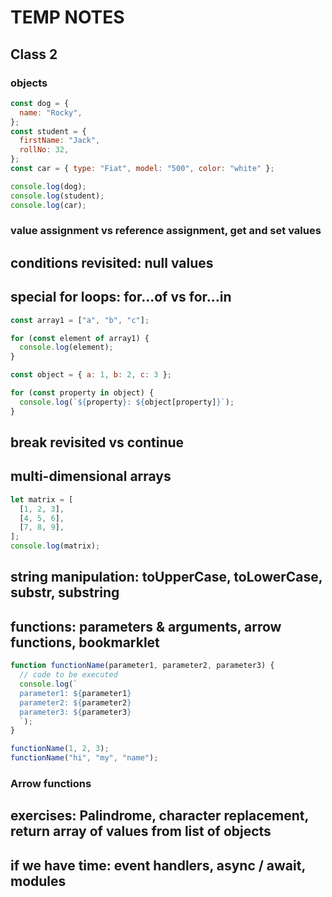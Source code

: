# TEMP NOTES

## Class 2

### objects

```js
const dog = {
  name: "Rocky",
};
const student = {
  firstName: "Jack",
  rollNo: 32,
};
const car = { type: "Fiat", model: "500", color: "white" };

console.log(dog);
console.log(student);
console.log(car);
```

### value assignment vs reference assignment, get and set values

<!-- ```js
console.log("replace");
``` -->

## conditions revisited: null values

<!-- ```js
console.log("replace");
``` -->

## special for loops: for...of vs for...in

```js
const array1 = ["a", "b", "c"];

for (const element of array1) {
  console.log(element);
}
```

```js
const object = { a: 1, b: 2, c: 3 };

for (const property in object) {
  console.log(`${property}: ${object[property]}`);
}
```

## break revisited vs continue

<!-- ```js
console.log("replace");
``` -->

## multi-dimensional arrays

```js
let matrix = [
  [1, 2, 3],
  [4, 5, 6],
  [7, 8, 9],
];
console.log(matrix);
```

## string manipulation: toUpperCase, toLowerCase, substr, substring

<!-- ```js
console.log("replace");
``` -->

## functions: parameters & arguments, arrow functions, bookmarklet

```js
function functionName(parameter1, parameter2, parameter3) {
  // code to be executed
  console.log(`
  parameter1: ${parameter1}
  parameter2: ${parameter2}
  parameter3: ${parameter3}
  `);
}
```

```js
functionName(1, 2, 3);
functionName("hi", "my", "name");
```

### Arrow functions

<!-- ```js
console.log("replace");
``` -->

## exercises: Palindrome, character replacement, return array of values from list of objects

<!-- ```js
console.log("replace");
``` -->

## if we have time: event handlers, async / await, modules

<!-- ```js
console.log("replace");
``` -->
